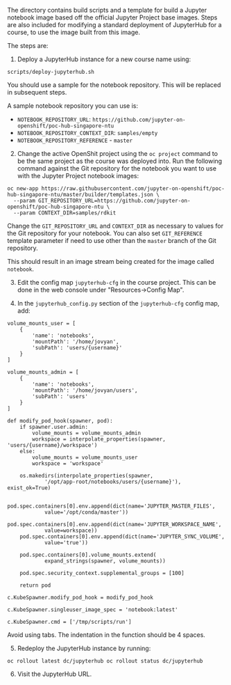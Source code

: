 The directory contains build scripts and a template for build a Jupyter
notebook image based off the official Jupyter Project base images. Steps
are also included for modifying a standard deployment of JupyterHub for
a course, to use the image built from this image.

The steps are:
 
1. Deploy a JupyterHub instance for a new course name using:

```
scripts/deploy-jupyterhub.sh
```

You should use a sample for the notebook repository. This will be replaced
in subsequent steps.

A sample notebook repository you can use is:

* `NOTEBOOK_REPOSITORY_URL`: `https://github.com/jupyter-on-openshift/poc-hub-singapore-ntu`
* `NOTEBOOK_REPOSITORY_CONTEXT_DIR`: `samples/empty`
* `NOTEBOOK_REPOSITORY_REFERENCE` - `master`

2. Change the active OpenShit project using the `oc project` command to
be the same project as the course was deployed into. Run the following
command against the Git repository for the notebook you want to use with
the Jupyter Project notebook images:

```
oc new-app https://raw.githubusercontent.com/jupyter-on-openshift/poc-hub-singapore-ntu/master/builder/templates.json \
  --param GIT_REPOSITORY_URL=https://github.com/jupyter-on-openshift/poc-hub-singapore-ntu \
  --param CONTEXT_DIR=samples/rdkit
```

Change the `GIT_REPOSITORY_URL` and `CONTEXT_DIR` as necessary to values
for the Git repository for your notebook. You can also set `GIT_REFERENCE`
template parameter if need to use other than the `master` branch of the Git
repository.

This should result in an image stream being created for the image called
`notebook`.

3. Edit the config map `jupyterhub-cfg` in the course project. This can be
done in the web console under "Resources->Config Map".

4. In the `jupyterhub_config.py` section of the `jupyterhub-cfg` config
map, add:

```
volume_mounts_user = [
    {
        'name': 'notebooks',
        'mountPath': '/home/jovyan',
        'subPath': 'users/{username}'
    }
]

volume_mounts_admin = [
    {
        'name': 'notebooks',
        'mountPath': '/home/jovyan/users',
        'subPath': 'users'
    }
]

def modify_pod_hook(spawner, pod):
    if spawner.user.admin:
        volume_mounts = volume_mounts_admin
        workspace = interpolate_properties(spawner, 'users/{username}/workspace')
    else:
        volume_mounts = volume_mounts_user
        workspace = 'workspace'

    os.makedirs(interpolate_properties(spawner,
            '/opt/app-root/notebooks/users/{username}'), exist_ok=True)

    pod.spec.containers[0].env.append(dict(name='JUPYTER_MASTER_FILES',
            value='/opt/conda/master'))
    pod.spec.containers[0].env.append(dict(name='JUPYTER_WORKSPACE_NAME',
            value=workspace))
    pod.spec.containers[0].env.append(dict(name='JUPYTER_SYNC_VOLUME',
            value='true'))

    pod.spec.containers[0].volume_mounts.extend(
            expand_strings(spawner, volume_mounts))

    pod.spec.security_context.supplemental_groups = [100]

    return pod

c.KubeSpawner.modify_pod_hook = modify_pod_hook

c.KubeSpawner.singleuser_image_spec = 'notebook:latest'

c.KubeSpawner.cmd = ['/tmp/scripts/run']
```

Avoid using tabs. The indentation in the function should be 4 spaces.

5. Redeploy the JupyterHub instance by running:

```
oc rollout latest dc/jupyterhub oc rollout status dc/jupyterhub
```

6. Visit the JupyterHub URL.

